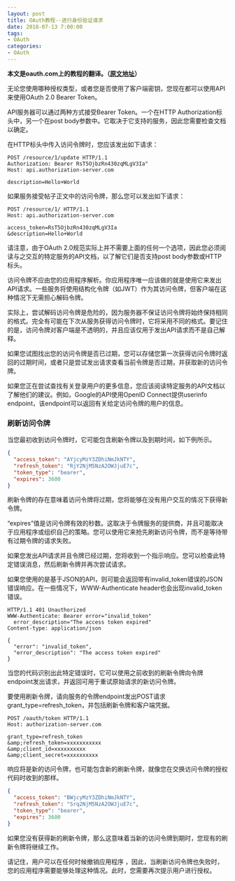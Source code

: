 ```yaml
---
layout: post
title: OAuth教程--进行身份验证请求
date: 2018-07-13 7:00:00
tags: 
- OAuth
categories:
- OAuth
---
```

**本文是oauth.com上的教程的翻译。（[原文地址](https://www.oauth.com)）**

无论您使用哪种授权类型，或者您是否使用了客户端密钥，您现在都可以使用API​​来使用OAuth 2.0 Bearer Token。

API服务器可以通过两种方式接受Bearer Token。一个在HTTP Authorization标头中，另一个在post body参数中。它取决于它支持的服务，因此您需要检查文档以确定。

在HTTP标头中传入访问令牌时，您应该发出如下请求：

```http
POST /resource/1/update HTTP/1.1
Authorization: Bearer RsT5OjbzRn430zqMLgV3Ia"
Host: api.authorization-server.com
 
description=Hello+World
```

如果服务接受帖子正文中的访问令牌，那么您可以发出如下请求：

```http
POST /resource/1/ HTTP/1.1
Host: api.authorization-server.com
 
access_token=RsT5OjbzRn430zqMLgV3Ia
&description=Hello+World
```

请注意，由于OAuth 2.0规范实际上并不需要上面的任何一个选项，因此您必须阅读与之交互的特定服务的API文档，以了解它们是否支持post body参数或HTTP标头。

访问令牌不应由您的应用程序解析。你应用程序唯一应该做的就是使用它来发出API请求。一些服务将使用结构化令牌（如JWT）作为其访问令牌，但客户端在这种情况下无需担心解码令牌。

实际上，尝试解码访问令牌是危险的，因为服务器不保证访问令牌将始终保持相同的格式。完全有可能在下次从服务获得访问令牌时，它将采用不同的格式。要记住的是，访问令牌对客户端是不透明的，并且应该仅用于发出API请求而不是自己解释。

如果您试图找出您的访问令牌是否已过期，您可以存储您第一次获得访问令牌时返回的过期时间，或者只是尝试发出请求查看当前令牌是否过期，并获取新的访问令牌。

如果您正在尝试查找有关登录用户的更多信息，您应该阅读特定服务的API文档以了解他们的建议。例如，Google的API使用OpenID Connect提供userinfo endpoint，该endpoint可以返回有关给定访问令牌的用户的信息。

### 刷新访问令牌

当您最初收到访问令牌时，它可能包含刷新令牌以及到期时间，如下例所示。

```json
{
  "access_token": "AYjcyMzY3ZDhiNmJkNTY",
  "refresh_token": "RjY2NjM5NzA2OWJjuE7c",
  "token_type": "bearer",
  "expires": 3600
}
```

刷新令牌的存在意味着访问令牌将过期，您将能够在没有用户交互的情况下获得新令牌。

“expires”值是访问令牌有效的秒数。这取决于令牌服务的提供商，并且可能取决于应用程序或组织自己的策略。您可以使用它来抢先刷新访问令牌，而不是等待带有过期令牌的请求失败。

如果您发出API请求并且令牌已经过期，您将收到一个指示响应。您可以检查此特定错误消息，然后刷新令牌并再次尝试请求。

如果您使用的是基于JSON的API，则可能会返回带有invalid_token错误的JSON错误响应。在一些情况下，WWW-Authenticate header也会出现invalid_token错误。

```http
HTTP/1.1 401 Unauthorized
WWW-Authenticate: Bearer error="invalid_token"
  error_description="The access token expired"
Content-type: application/json
 
{
  "error": "invalid_token",
  "error_description": "The access token expired"
}
```

当您的代码识别出此特定错误时，它可以使用之前收到的刷新令牌向令牌endpoint发出请求，并返回可用于重试原始请求的新访问令牌。

要使用刷新令牌，请向服务的令牌endpoint发出POST请求grant_type=refresh_token，并包括刷新令牌和客户端凭据。

```http
POST /oauth/token HTTP/1.1
Host: authorization-server.com
 
grant_type=refresh_token
&amp;refresh_token=xxxxxxxxxxx
&amp;client_id=xxxxxxxxxx
&amp;client_secret=xxxxxxxxxx
```

响应将是新的访问令牌，也可能包含新的刷新令牌，就像您在交换访问令牌的授权代码时收到的那样。

```json
{
  "access_token": "BWjcyMzY3ZDhiNmJkNTY",
  "refresh_token": "Srq2NjM5NzA2OWJjuE7c",
  "token_type": "bearer",
  "expires": 3600
}
```

如果您没有获得新的刷新令牌，那么这意味着当新的访问令牌到期时，您现有的刷新令牌将继续工作。

请记住，用户可以在任何时候撤销应用程序 ，因此，当刷新访问令牌也失败时，您的应用程序需要能够处理这种情况。此时，您需要再次提示用户进行授权。
